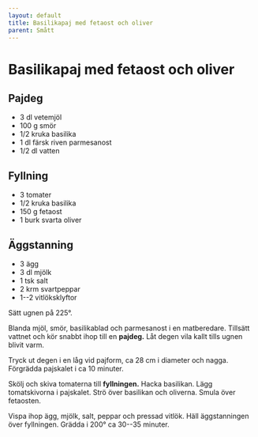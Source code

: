 ```yaml
---
layout: default
title: Basilikapaj med fetaost och oliver
parent: Smått
---
```

# Basilikapaj med fetaost och oliver

## Pajdeg

-   3 dl vetemjöl
-   100 g smör
-   1/2 kruka basilika
-   1 dl färsk riven parmesanost
-   1/2 dl vatten

## Fyllning

-   3 tomater
-   1/2 kruka basilika
-   150 g fetaost
-   1 burk svarta oliver

## Äggstanning

-   3 ägg
-   3 dl mjölk
-   1 tsk salt
-   2 krm svartpeppar
-   1--2 vitlöksklyftor

Sätt ugnen på 225°.

Blanda mjöl, smör, basilikablad och parmesanost i en matberedare.
Tillsätt vattnet och kör snabbt ihop till en **pajdeg.** Låt degen vila
kallt tills ugnen blivit varm.

Tryck ut degen i en låg vid pajform, ca 28 cm i diameter och nagga.
Förgrädda pajskalet i ca 10 minuter.

Skölj och skiva tomaterna till **fyllningen.** Hacka basilikan. Lägg
tomatskivorna i pajskalet. Strö över basilikan och oliverna. Smula över
fetaosten.

Vispa ihop ägg, mjölk, salt, peppar och pressad vitlök. Häll
äggstanningen över fyllningen. Grädda i 200° ca 30--35 minuter.

